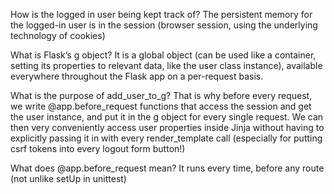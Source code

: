 How is the logged in user being kept track of?
The persistent memory for the logged-in user is in the session (browser session, using the underlying technology of cookies)

What is Flask’s g object?
It is a global object (can be used like a container, setting its properties to relevant data, like the user class instance), available everywhere throughout the Flask app on a per-request basis.

What is the purpose of add_user_to_g?
That is why before every request, we write @app.before_request functions that access the session and get the user instance, and put it in the g object for every single request. We can then very conveniently access user properties inside Jinja without having to explicitly passing it in with every render_template call (especially for putting csrf tokens into every logout form button!)

What does @app.before_request mean?
It runs every time, before any route (not unlike setUp in unittest)
